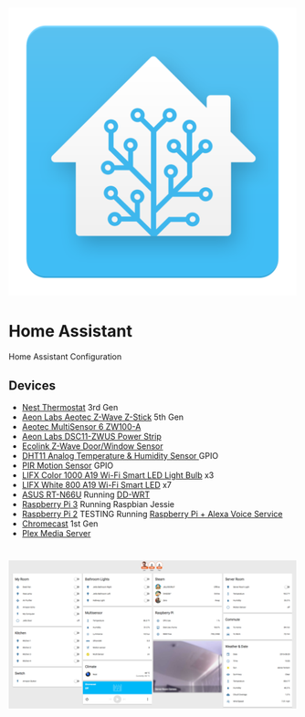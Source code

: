 # ![pageres](ha_logo.svg)
# Home Assistant
Home Assistant Configuration

## Devices
- [Nest Thermostat](http://amzn.to/2bwRVA4) 3rd Gen
- [Aeon Labs Aeotec Z-Wave Z-Stick](http://amzn.to/2c0VcXt) 5th Gen
- [Aeotec MultiSensor 6 ZW100-A](http://amzn.to/2bNo4Ud)
- [Aeon Labs DSC11-ZWUS Power Strip](http://amzn.to/2bwSb1D)
- [Ecolink Z-Wave Door/Window Sensor](http://amzn.to/2bwTiyC)
- [DHT11 Analog Temperature & Humidity Sensor ](http://amzn.to/2bEx3FC) GPIO
- [PIR Motion Sensor](http://amzn.to/2bEwAU3) GPIO
- [LIFX Color 1000 A19 Wi-Fi Smart LED Light Bulb](http://amzn.to/2c5PDqe) x3
- [LIFX White 800 A19 Wi-Fi Smart LED](http://amzn.to/2bNfwKq) x7
- [ASUS RT-N66U](http://amzn.to/2c5PTVV) Running [DD-WRT](https://www.dd-wrt.com/site/)
- [Raspberry Pi 3](http://amzn.to/2c5PiE0) Running Raspbian Jessie
- [Raspberry Pi 2](http://amzn.to/2bNprmb) TESTING Running [Raspberry Pi + Alexa Voice Service](https://github.com/amzn/alexa-avs-raspberry-pi)
- [Chromecast](https://www.google.com/chromecast) 1st Gen
- [Plex Media Server](https://www.plex.tv/)

# ![pageres](screenshot.jpg)
